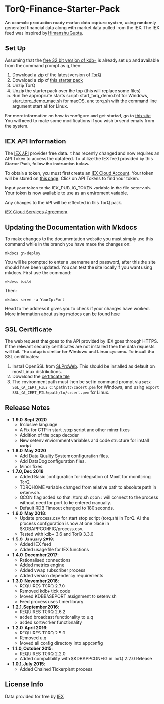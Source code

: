 # TorQ-Finance-Starter-Pack
An example production ready market data capture system, using randomly generated financial data along with market data pulled from the IEX. The IEX feed was inspired by [Himanshu Gupta](http://www.enlistq.com/qkdb-api-getting-market-financial-data-iex/).

## Set Up

Assuming that the [free 32 bit version of kdb+](http://kx.com/software-download.php) is already set up and available from the command prompt as q, then:

1. Download a zip of the latest version of [TorQ](https://github.com/AquaQAnalytics/TorQ/archive/master.zip)
2. Download a zip of [this starter pack](https://github.com/AquaQAnalytics/TorQ-Finance-Starter-Pack/archive/master.zip)
3. Unzip TorQ
4. Unzip the starter pack over the top (this will replace some files)
5. Run the appropriate starts script: start_torq_demo.bat for Windows, start_torq_demo_mac.sh for macOS, and torq.sh with the command line argument start all for Linux.

For more information on how to configure and get started, go to [this site](https://aquaqanalytics.github.io/TorQ-Finance-Starter-Pack/).  You will need to make some modifications if you wish to send emails from the system.

## IEX API Information

The [IEX API](https://intercom.help/iexcloud/en) provides free data. It has recently changed and now requires an API Token to access the datafeed. To utilize the IEX feed provided by this Starter Pack, follow the instruction below.

To obtain a token, you must first create an [IEX Cloud Account](https://iexcloud.io/cloud-login#/register). Your token will be stored on [this page](https://iexcloud.io/console/token). Click on API Tokens to find your token.

Input your token to the IEX_PUBLIC_TOKEN variable in the file setenv.sh. Your token is now available to use as an enviroment variable.

Any changes to the API will be reflected in this TorQ pack.

[IEX Cloud Services Agreement](https://iexcloud.io/terms/https://iexcloud.io/terms/)

## Updating the Documentation with Mkdocs

To make changes to the documentation website you must simply use this command while in the branch you have made the changes on:

`mkdocs gh-deploy`

You will be prompted to enter a username and password, after this the site should have been updated. You can test the site locally if you want using mkdocs. First use the command:

`mkdocs build`

Then:

`mkdocs serve -a YourIp:Port`

Head to the address it gives you to check if your changes have worked. More information about using mkdocs can be found [here](http://www.mkdocs.org/)

## SSL Certificate

The web request that goes to the API provided by IEX goes through HTTPS. If the relevant security certificates are not installed then the data requests will fail. The setup is similar for Windows and Linux systems. To install the SSL ceritificates:

1. Install OpenSSL from [SLProWeb](https://slproweb.com/products/Win32OpenSSL.html). This should be installed as default on most Linux distributions.
2. Download the [certificate file](https://curl.haxx.se/ca/cacert.pem).
3. The environment path must then be set in command prompt via ``setx SSL_CA_CERT_FILE C:\path\to\cacert.pem`` for Windows, and using ``export SSL_CA_CERT_FILE=path/to/cacert.pem`` for Linux.

## Release Notes
- **1.9.0, Sept 2020**
  * Inclusive language
  * A Fix for CTP in start .stop script and other minor fixes
  * Addition of the pcap decoder
  * New setenv enviornment variables and code structure for install script 
- **1.8.0, May 2020**
  * Add Data Quality System configuration files.
  * Add DataDog configuration files.
  * Minor fixes.
- **1.7.0, Dec 2018**
  * Added Basic configuration for integration of Monit for monitoring TorQ.
  * TORQHOME variable changed from relative path to absolute path in setenv.sh.
  * QCON flag added so that ./torq.sh qcon <processname> <username>:<password> will connect to the process without need for port to be entered manually.
  * Default RDB Timeout changed to 180 seconds.
- **1.6.0, May 2018**:
  * Update process.csv for start stop script (torq.sh) in TorQ. All the process configuration is now at one place in $KDBAPPCONFIG/process.csv.
  * Tested with kdb+ 3.6 and TorQ 3.3.0
- **1.5.0, January 2018**:
  * Added IEX feed
  * Added usage file for IEX functions
- **1.4.0, December 2017**:
  * Rationalised connections
  * Added metrics engine
  * Added vwap subscriber process
  * Added version dependency requirements
- **1.3.0, November 2016**:
  * REQUIRES TORQ 2.7.0
  * Removed kdb+ tick code
  * Moved KDBBASEPORT assignment to setenv.sh
  * Feed process uses timer library
- **1.2.1, September 2016**:
  * REQUIRES TORQ 2.6.2
  * added broadcast functionality to u.q
  * added sortworker functionality
- **1.2.0, April 2016**:
  * REQUIRES TORQ 2.5.0
  * Removed u.q
  * Moved all config directory into appconfig
- **1.1.0, October 2015**:
  * REQUIRES TORQ 2.2.0
  * Added compatibility with $KDBAPPCONFIG in TorQ 2.2.0 Release
- **1.0.1, July 2015**:
  * Added Chained Tickerplant process

## License Info

Data provided for free by [IEX](https://iextrading.com/developer/)
